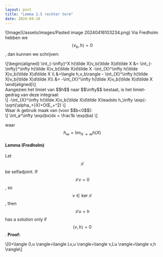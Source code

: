 ```yaml
---
layout: post
title: "Lemma 2.5 rechter term"
date: 2024-04-16
---
```

![Image](/assets/images/Pasted image 20240416103234.png)
Via Fredholm hebben we $$\langle v_b,h \rangle=0$$, dan kunnen we schrijven:
<div>\[\begin{aligned}
\int_{-\infty}^X h(\tilde X)v_b(\tilde X)d\tilde X &= \int_{-\infty}^\infty h(\tilde X)v_b(\tilde X)d\tilde X -\int_{X}^\infty h(\tilde X)v_b(\tilde X)d\tilde X \\
&=\langle h,v_b\rangle - \int_{X}^\infty h(\tilde X)v_b(\tilde X)d\tilde X\\
&= -\int_{X}^\infty h(\tilde X)v_b(\tilde X)d\tilde X
\end{aligned}\]</div>
Aangezien het limiet van $$h$$ naar $$\infty$$ bestaat, is het limiet-gedrag van deze integraal:
<div>\[
-\int_{X}^\infty h(\tilde X)v_b(\tilde X)d\tilde X\leadsto  h_\infty  \exp(-\sqrt{\alpha_+}X)+O(E_+^2)
\]</div>
Waar ik gebruik maak van (voor $$b<0$$):
<div>\[
\int_a^\infty \exp(bx)dx = \frac1b \exp(ba)
\]</div>


waar $$h_\infty=\lim_{X\to\infty} h(X)$$


#### Lemma (Fredholm)
Let $$\mathcal L$$ be selfadjoint. If $$\mathcal L v=0$$, so $$v\in \ker \mathcal L$$ , then $$\mathcal L u=h$$ has a solution only if $$\langle v,h\rangle=0$$. 
**Proof:**
<div>\[0=\langle 0,u \rangle=\langle Lv,u \rangle=\langle v,Lu \rangle=\langle v,h \rangle\]</div>


